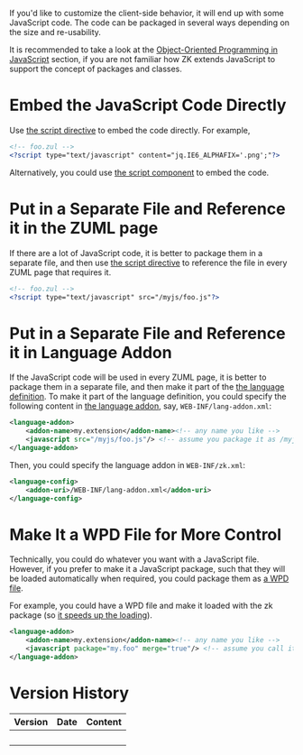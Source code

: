 

If you'd like to customize the client-side behavior, it will end up with
some JavaScript code. The code can be packaged in several ways depending
on the size and re-usability.

It is recommended to take a look at the [Object-Oriented Programming in
JavaScript](ZK_Client-side_Reference/Introduction/Object_Oriented_Programming_in_JavaScript)
section, if you are not familiar how ZK extends JavaScript to support
the concept of packages and classes.

# Embed the JavaScript Code Directly

Use [the script
directive](ZUML_Reference/ZUML/Processing_Instructions/script)
to embed the code directly. For example,

``` xml
<!-- foo.zul -->
<?script type="text/javascript" content="jq.IE6_ALPHAFIX='.png';"?>
```

Alternatively, you could use [the script
component](ZK_Component_Reference/Essential_Components/Script)
to embed the code.

# Put in a Separate File and Reference it in the ZUML page

If there are a lot of JavaScript code, it is better to package them in a
separate file, and then use [the script
directive](ZUML_Reference/ZUML/Processing_Instructions/script)
to reference the file in every ZUML page that requires it.

``` xml
<!-- foo.zul -->
<?script type="text/javascript" src="/myjs/foo.js"?>
```

# Put in a Separate File and Reference it in Language Addon

If the JavaScript code will be used in every ZUML page, it is better to
package them in a separate file, and then make it part of the [the
language definition](ZUML_Reference/ZUML/Languages). To make
it part of the language definition, you could specify the following
content in [the language
addon](ZK_Client-side_Reference/Language_Definition), say,
`WEB-INF/lang-addon.xml`:

``` xml
<language-addon>
    <addon-name>my.extension</addon-name><!-- any name you like -->
    <javascript src="/myjs/foo.js"/> <!-- assume you package it as /myjs/foo.js -->
</language-addon>
```

Then, you could specify the language addon in `WEB-INF/zk.xml`:

``` xml
<language-config>
    <addon-uri>/WEB-INF/lang-addon.xml</addon-uri>
</language-config>
```

# Make It a WPD File for More Control

Technically, you could do whatever you want with a JavaScript file.
However, if you prefer to make it a JavaScript package, such that they
will be loaded automatically when required, you could package them as [a
WPD
file](ZK_Client-side_Reference/Widget_Package_Descriptor).

For example, you could have a WPD file and make it loaded with the zk
package (so [it speeds up the
loading](ZK_Developer's_Reference/Performance_Tips/Minimize_Number_of_JavaScript_Files_to_Load)).

``` xml
<language-addon>
    <addon-name>my.extension</addon-name><!-- any name you like -->
    <javascript package="my.foo" merge="true"/> <!-- assume you call it my.foo -->
</language-addon>
```

# Version History

| Version | Date | Content |
|---------|------|---------|
|         |      |         |
